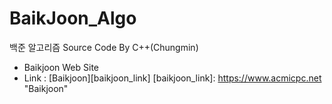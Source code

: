 # BaikJoon_Algo
백준 알고리즘 Source Code By C++(Chungmin)
* Baikjoon Web Site
* Link : [Baikjoon][baikjoon_link]
[baikjoon_link]: https://www.acmicpc.net "Baikjoon"
